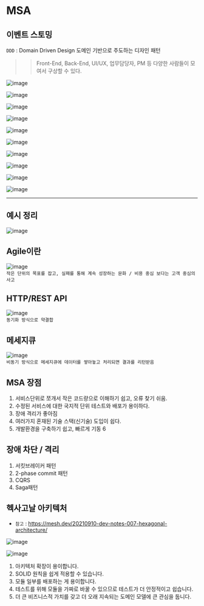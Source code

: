 # MSA 


## 이벤트 스토밍

`DDD` : Domain Driven Design 도메인 기반으로 주도하는 디자인 패턴

>> Front-End, Back-End, UI/UX, 업무담당자, PM 등 다양한 사람들이 모여서 구상할 수 있다.


![image](https://user-images.githubusercontent.com/35188271/164958428-655e2aed-6806-410e-b26e-aa9dc8f5fbf6.png)

![image](https://user-images.githubusercontent.com/35188271/164958558-adcccaa5-cb48-472a-bcac-5ca2de30012c.png)

![image](https://user-images.githubusercontent.com/35188271/164958562-6fb3c628-9771-4ff3-b06f-61d18bbdc54d.png)

![image](https://user-images.githubusercontent.com/35188271/164958593-7f5989da-3fd0-4bab-9db7-236d862cd9ff.png)

![image](https://user-images.githubusercontent.com/35188271/164958605-db89da35-f5b1-4407-ba61-16031bc6c514.png)

![image](https://user-images.githubusercontent.com/35188271/164958685-9eab50c9-344a-4267-960d-876b09ee4f72.png)


![image](https://user-images.githubusercontent.com/35188271/164973797-7213c67b-6b2f-41a8-ab9b-7f08f68ee033.png)


![image](https://user-images.githubusercontent.com/35188271/164973841-89484287-0811-4a2a-a612-ad2aaaadfd83.png)

![image](https://user-images.githubusercontent.com/35188271/164973869-fb2f26c8-90b2-4527-b5db-1e6027680b9e.png)

![image](https://user-images.githubusercontent.com/35188271/164973888-a8dd943d-1bff-4c2f-b9b0-6c321352903d.png)



--- 

## 예시 정리
![image](https://user-images.githubusercontent.com/35188271/164975663-be09e71e-2f22-435e-b57e-50019694a47f.png)




## Agile이란

![image](https://user-images.githubusercontent.com/35188271/164953057-51500de2-5f5d-44dc-b2b0-99b3e8a2bd96.png)  
`작은 단위의 목표를 잡고, 실패를 통해 계속 성장하는 문화 / 비용 중심 보다는 고객 중심의 사고`


## HTTP/REST API

![image](https://user-images.githubusercontent.com/35188271/164953177-e54e9f4a-5049-4570-b7ca-b5cd063ffffd.png)  
`동기화 방식으로 약결합`

## 메세지큐

![image](https://user-images.githubusercontent.com/35188271/164953481-ebe0a7b9-2c87-4c2c-a554-1fb672d68d9b.png)  
`비동기 방식으로 메세지큐에 데이터를 쌓아놓고 처리되면 결과를 리턴받음`




## MSA 장점

1. 서비스단위로 쪼개서 작은 코드량으로 이해하기 쉽고, 오류 찾기 쉬움.
2. 수정된 서비스에 대한 국지적 단위 테스트와 배포가 용이하다.
3. 장애 격리가 좋아짐
4. 여러가지 혼재된 기술 스택(신기술) 도입이 쉽다.
5. 개발환경을 구축하기 쉽고, 빠르게 기동
6


## 장애 차단 / 격리

1. 서킷브레이커 패턴
2. 2-phase commit 패턴
3. CQRS
4. Saga패턴

## 헥사고날 아키텍처

- `참고` : https://mesh.dev/20210910-dev-notes-007-hexagonal-architecture/  

![image](https://user-images.githubusercontent.com/35188271/164975873-a68efb7e-7ee2-4258-a109-9ddc63cf585b.png)


![image](https://user-images.githubusercontent.com/35188271/164958825-f9aa7d1c-0623-4086-92ad-c7bb8ee8ae06.png)  

1. 아키텍처 확장이 용이합니다.
2. SOLID 원칙을 쉽게 적용할 수 있습니다.
3. 모듈 일부를 배포하는 게 용이합니다.
4. 테스트를 위해 모듈을 가짜로 바꿀 수 있으므로 테스트가 더 안정적이고 쉽습니다.
5. 더 큰 비즈니스적 가치를 갖고 더 오래 지속되는 도메인 모델에 큰 관심을 둡니다.





